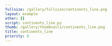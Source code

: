 ```yaml
---
fullsize: /gallery/fullsize/continents_line.png
layout: example
other: []
script: continents_line.py
thumb: /gallery/thumbnails/continents_line.png
title: continents_line
priority: 6
---
```

